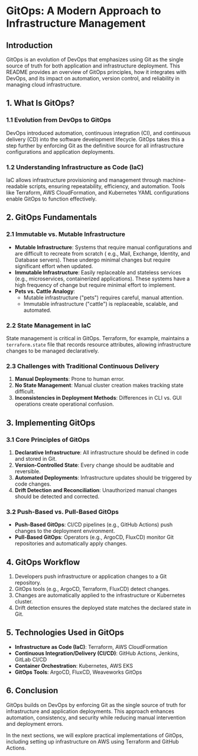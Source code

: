 # GitOps: A Modern Approach to Infrastructure Management

## Introduction

GitOps is an evolution of DevOps that emphasizes using Git as the single source of truth for both application and
infrastructure deployment. This README provides an overview of GitOps principles, how it integrates with DevOps, and its
impact on automation, version control, and reliability in managing cloud infrastructure.

## 1. What Is GitOps?

### 1.1 Evolution from DevOps to GitOps

DevOps introduced automation, continuous integration (CI), and continuous delivery (CD) into the software development
lifecycle. GitOps takes this a step further by enforcing Git as the definitive source for all infrastructure
configurations and application deployments.

### 1.2 Understanding Infrastructure as Code (IaC)

IaC allows infrastructure provisioning and management through machine-readable scripts, ensuring repeatability,
efficiency, and automation. Tools like Terraform, AWS CloudFormation, and Kubernetes YAML configurations enable GitOps
to function effectively.

## 2. GitOps Fundamentals

### 2.1 Immutable vs. Mutable Infrastructure

- **Mutable Infrastructure**: Systems that require manual configurations and are difficult to recreate from scratch (
  e.g., Mail, Exchange, Identity, and Database servers). These undergo minimal changes but require significant effort
  when updated.
- **Immutable Infrastructure**: Easily replaceable and stateless services (e.g., microservices, containerized
  applications). These systems have a high frequency of change but require minimal effort to implement.
- **Pets vs. Cattle Analogy**:
    - Mutable infrastructure ("pets") requires careful, manual attention.
    - Immutable infrastructure ("cattle") is replaceable, scalable, and automated.

### 2.2 State Management in IaC

State management is critical in GitOps. Terraform, for example, maintains a `terraform.state` file that records resource
attributes, allowing infrastructure changes to be managed declaratively.

### 2.3 Challenges with Traditional Continuous Delivery

1. **Manual Deployments**: Prone to human error.
2. **No State Management**: Manual cluster creation makes tracking state difficult.
3. **Inconsistencies in Deployment Methods**: Differences in CLI vs. GUI operations create operational confusion.

## 3. Implementing GitOps

### 3.1 Core Principles of GitOps

1. **Declarative Infrastructure**: All infrastructure should be defined in code and stored in Git.
2. **Version-Controlled State**: Every change should be auditable and reversible.
3. **Automated Deployments**: Infrastructure updates should be triggered by code changes.
4. **Drift Detection and Reconciliation**: Unauthorized manual changes should be detected and corrected.

### 3.2 Push-Based vs. Pull-Based GitOps

- **Push-Based GitOps**: CI/CD pipelines (e.g., GitHub Actions) push changes to the deployment environment.
- **Pull-Based GitOps**: Operators (e.g., ArgoCD, FluxCD) monitor Git repositories and automatically apply changes.

## 4. GitOps Workflow

1. Developers push infrastructure or application changes to a Git repository.
2. GitOps tools (e.g., ArgoCD, Terraform, FluxCD) detect changes.
3. Changes are automatically applied to the infrastructure or Kubernetes cluster.
4. Drift detection ensures the deployed state matches the declared state in Git.

## 5. Technologies Used in GitOps

- **Infrastructure as Code (IaC)**: Terraform, AWS CloudFormation
- **Continuous Integration/Delivery (CI/CD)**: GitHub Actions, Jenkins, GitLab CI/CD
- **Container Orchestration**: Kubernetes, AWS EKS
- **GitOps Tools**: ArgoCD, FluxCD, Weaveworks GitOps

## 6. Conclusion

GitOps builds on DevOps by enforcing Git as the single source of truth for infrastructure and application deployments.
This approach enhances automation, consistency, and security while reducing manual intervention and deployment errors.

In the next sections, we will explore practical implementations of GitOps, including setting up infrastructure on AWS
using Terraform and GitHub Actions.

